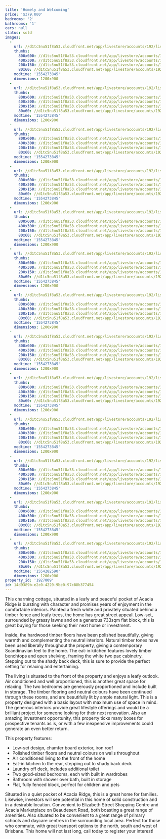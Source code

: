 ```yaml
---
title: 'Homely and Welcoming'
price: '$379,000'
bedrooms: '2'
bathrooms: '1'
cars: null
status: sold
images:
  -
    url: //d1tc5nu51f8a53.cloudfront.net/app/livestore/accounts/192/listings/1804977/images/Hodel-29-Front-Dayne_c5f0-3685-396c-50f6-bbf5-f3ee-bc5c-bab3_20190403035723.jpg
    thumbs:
      800x600: //d1tc5nu51f8a53.cloudfront.net/app/livestore/accounts/192/listings/1804977/images/Hodel-29-Front-Dayne_c5f0-3685-396c-50f6-bbf5-f3ee-bc5c-bab3_20190403035723_800x600.jpg
      400x300: //d1tc5nu51f8a53.cloudfront.net/app/livestore/accounts/192/listings/1804977/images/Hodel-29-Front-Dayne_c5f0-3685-396c-50f6-bbf5-f3ee-bc5c-bab3_20190403035723_400x300.jpg
      200x150: //d1tc5nu51f8a53.cloudfront.net/app/livestore/accounts/192/listings/1804977/images/Hodel-29-Front-Dayne_c5f0-3685-396c-50f6-bbf5-f3ee-bc5c-bab3_20190403035723_200x150.jpg
      80x60: //d1tc5nu51f8a53.cloudfront.net/app/livestore/accounts/192/listings/1804977/images/Hodel-29-Front-Dayne_c5f0-3685-396c-50f6-bbf5-f3ee-bc5c-bab3_20190403035723_80x60.jpg
    modtime: '1554273845'
    dimensions: 1200x900
  -
    url: //d1tc5nu51f8a53.cloudfront.net/app/livestore/accounts/192/listings/1804977/images/Hodel-29-Living2Dayn_7678-36e7-8dc6-ad79-262d-9bf2-d4d5-7a41_20190403035745.jpg
    thumbs:
      800x600: //d1tc5nu51f8a53.cloudfront.net/app/livestore/accounts/192/listings/1804977/images/Hodel-29-Living2Dayn_7678-36e7-8dc6-ad79-262d-9bf2-d4d5-7a41_20190403035745_800x600.jpg
      400x300: //d1tc5nu51f8a53.cloudfront.net/app/livestore/accounts/192/listings/1804977/images/Hodel-29-Living2Dayn_7678-36e7-8dc6-ad79-262d-9bf2-d4d5-7a41_20190403035745_400x300.jpg
      200x150: //d1tc5nu51f8a53.cloudfront.net/app/livestore/accounts/192/listings/1804977/images/Hodel-29-Living2Dayn_7678-36e7-8dc6-ad79-262d-9bf2-d4d5-7a41_20190403035745_200x150.jpg
      80x60: //d1tc5nu51f8a53.cloudfront.net/app/livestore/accounts/192/listings/1804977/images/Hodel-29-Living2Dayn_7678-36e7-8dc6-ad79-262d-9bf2-d4d5-7a41_20190403035745_80x60.jpg
    modtime: '1554273845'
    dimensions: 1200x900
  -
    url: //d1tc5nu51f8a53.cloudfront.net/app/livestore/accounts/192/listings/1804977/images/Hodel-29-Living-Dayn_243b-bf57-6d2c-bfd6-b7a8-8ce1-9e18-2790_20190403035749.jpg
    thumbs:
      800x600: //d1tc5nu51f8a53.cloudfront.net/app/livestore/accounts/192/listings/1804977/images/Hodel-29-Living-Dayn_243b-bf57-6d2c-bfd6-b7a8-8ce1-9e18-2790_20190403035749_800x600.jpg
      400x300: //d1tc5nu51f8a53.cloudfront.net/app/livestore/accounts/192/listings/1804977/images/Hodel-29-Living-Dayn_243b-bf57-6d2c-bfd6-b7a8-8ce1-9e18-2790_20190403035749_400x300.jpg
      200x150: //d1tc5nu51f8a53.cloudfront.net/app/livestore/accounts/192/listings/1804977/images/Hodel-29-Living-Dayn_243b-bf57-6d2c-bfd6-b7a8-8ce1-9e18-2790_20190403035749_200x150.jpg
      80x60: //d1tc5nu51f8a53.cloudfront.net/app/livestore/accounts/192/listings/1804977/images/Hodel-29-Living-Dayn_243b-bf57-6d2c-bfd6-b7a8-8ce1-9e18-2790_20190403035749_80x60.jpg
    modtime: '1554273845'
    dimensions: 1200x900
  -
    url: //d1tc5nu51f8a53.cloudfront.net/app/livestore/accounts/192/listings/1804977/images/Hodel-29-Kitchen2-Da_49b9-45c3-6562-8cba-f9e4-38da-4591-9645_20190403035739.jpg
    thumbs:
      800x600: //d1tc5nu51f8a53.cloudfront.net/app/livestore/accounts/192/listings/1804977/images/Hodel-29-Kitchen2-Da_49b9-45c3-6562-8cba-f9e4-38da-4591-9645_20190403035739_800x600.jpg
      400x300: //d1tc5nu51f8a53.cloudfront.net/app/livestore/accounts/192/listings/1804977/images/Hodel-29-Kitchen2-Da_49b9-45c3-6562-8cba-f9e4-38da-4591-9645_20190403035739_400x300.jpg
      200x150: //d1tc5nu51f8a53.cloudfront.net/app/livestore/accounts/192/listings/1804977/images/Hodel-29-Kitchen2-Da_49b9-45c3-6562-8cba-f9e4-38da-4591-9645_20190403035739_200x150.jpg
      80x60: //d1tc5nu51f8a53.cloudfront.net/app/livestore/accounts/192/listings/1804977/images/Hodel-29-Kitchen2-Da_49b9-45c3-6562-8cba-f9e4-38da-4591-9645_20190403035739_80x60.jpg
    modtime: '1554273845'
    dimensions: 1200x900
  -
    url: //d1tc5nu51f8a53.cloudfront.net/app/livestore/accounts/192/listings/1804977/images/Hodel-29-Kitchen-Day_3738-212c-3f89-5598-72b2-058e-604b-5d41_20190403035742.jpg
    thumbs:
      800x600: //d1tc5nu51f8a53.cloudfront.net/app/livestore/accounts/192/listings/1804977/images/Hodel-29-Kitchen-Day_3738-212c-3f89-5598-72b2-058e-604b-5d41_20190403035742_800x600.jpg
      400x300: //d1tc5nu51f8a53.cloudfront.net/app/livestore/accounts/192/listings/1804977/images/Hodel-29-Kitchen-Day_3738-212c-3f89-5598-72b2-058e-604b-5d41_20190403035742_400x300.jpg
      200x150: //d1tc5nu51f8a53.cloudfront.net/app/livestore/accounts/192/listings/1804977/images/Hodel-29-Kitchen-Day_3738-212c-3f89-5598-72b2-058e-604b-5d41_20190403035742_200x150.jpg
      80x60: //d1tc5nu51f8a53.cloudfront.net/app/livestore/accounts/192/listings/1804977/images/Hodel-29-Kitchen-Day_3738-212c-3f89-5598-72b2-058e-604b-5d41_20190403035742_80x60.jpg
    modtime: '1554273845'
    dimensions: 1200x900
  -
    url: //d1tc5nu51f8a53.cloudfront.net/app/livestore/accounts/192/listings/1804977/images/Hodel-29-Deck-Daynes_d310-43a3-a6fd-bfff-446d-929e-91f5-e39f_20190403035736.jpg
    thumbs:
      800x600: //d1tc5nu51f8a53.cloudfront.net/app/livestore/accounts/192/listings/1804977/images/Hodel-29-Deck-Daynes_d310-43a3-a6fd-bfff-446d-929e-91f5-e39f_20190403035736_800x600.jpg
      400x300: //d1tc5nu51f8a53.cloudfront.net/app/livestore/accounts/192/listings/1804977/images/Hodel-29-Deck-Daynes_d310-43a3-a6fd-bfff-446d-929e-91f5-e39f_20190403035736_400x300.jpg
      200x150: //d1tc5nu51f8a53.cloudfront.net/app/livestore/accounts/192/listings/1804977/images/Hodel-29-Deck-Daynes_d310-43a3-a6fd-bfff-446d-929e-91f5-e39f_20190403035736_200x150.jpg
      80x60: //d1tc5nu51f8a53.cloudfront.net/app/livestore/accounts/192/listings/1804977/images/Hodel-29-Deck-Daynes_d310-43a3-a6fd-bfff-446d-929e-91f5-e39f_20190403035736_80x60.jpg
    modtime: '1554273845'
    dimensions: 1200x900
  -
    url: //d1tc5nu51f8a53.cloudfront.net/app/livestore/accounts/192/listings/1804977/images/Hodel-29-Bathroom-Da_9692-3fda-c103-5554-9621-4d26-b549-206b_20190403035751.jpg
    thumbs:
      800x600: //d1tc5nu51f8a53.cloudfront.net/app/livestore/accounts/192/listings/1804977/images/Hodel-29-Bathroom-Da_9692-3fda-c103-5554-9621-4d26-b549-206b_20190403035751_800x600.jpg
      400x300: //d1tc5nu51f8a53.cloudfront.net/app/livestore/accounts/192/listings/1804977/images/Hodel-29-Bathroom-Da_9692-3fda-c103-5554-9621-4d26-b549-206b_20190403035751_400x300.jpg
      200x150: //d1tc5nu51f8a53.cloudfront.net/app/livestore/accounts/192/listings/1804977/images/Hodel-29-Bathroom-Da_9692-3fda-c103-5554-9621-4d26-b549-206b_20190403035751_200x150.jpg
      80x60: //d1tc5nu51f8a53.cloudfront.net/app/livestore/accounts/192/listings/1804977/images/Hodel-29-Bathroom-Da_9692-3fda-c103-5554-9621-4d26-b549-206b_20190403035751_80x60.jpg
    modtime: '1554273845'
    dimensions: 1200x900
  -
    url: //d1tc5nu51f8a53.cloudfront.net/app/livestore/accounts/192/listings/1804977/images/Hodel-29-Bed2-Daynes_cc4c-38a2-5b7a-83b4-b250-2adb-9eff-eb39_20190403035753.jpg
    thumbs:
      800x600: //d1tc5nu51f8a53.cloudfront.net/app/livestore/accounts/192/listings/1804977/images/Hodel-29-Bed2-Daynes_cc4c-38a2-5b7a-83b4-b250-2adb-9eff-eb39_20190403035753_800x600.jpg
      400x300: //d1tc5nu51f8a53.cloudfront.net/app/livestore/accounts/192/listings/1804977/images/Hodel-29-Bed2-Daynes_cc4c-38a2-5b7a-83b4-b250-2adb-9eff-eb39_20190403035753_400x300.jpg
      200x150: //d1tc5nu51f8a53.cloudfront.net/app/livestore/accounts/192/listings/1804977/images/Hodel-29-Bed2-Daynes_cc4c-38a2-5b7a-83b4-b250-2adb-9eff-eb39_20190403035753_200x150.jpg
      80x60: //d1tc5nu51f8a53.cloudfront.net/app/livestore/accounts/192/listings/1804977/images/Hodel-29-Bed2-Daynes_cc4c-38a2-5b7a-83b4-b250-2adb-9eff-eb39_20190403035753_80x60.jpg
    modtime: '1554273845'
    dimensions: 1200x900
  -
    url: //d1tc5nu51f8a53.cloudfront.net/app/livestore/accounts/192/listings/1804977/images/Hodel-29-Bed1-Daynes_b251-b0f9-886f-a50c-2ce5-503a-6d6a-2e99_20190403035755.jpg
    thumbs:
      800x600: //d1tc5nu51f8a53.cloudfront.net/app/livestore/accounts/192/listings/1804977/images/Hodel-29-Bed1-Daynes_b251-b0f9-886f-a50c-2ce5-503a-6d6a-2e99_20190403035755_800x600.jpg
      400x300: //d1tc5nu51f8a53.cloudfront.net/app/livestore/accounts/192/listings/1804977/images/Hodel-29-Bed1-Daynes_b251-b0f9-886f-a50c-2ce5-503a-6d6a-2e99_20190403035755_400x300.jpg
      200x150: //d1tc5nu51f8a53.cloudfront.net/app/livestore/accounts/192/listings/1804977/images/Hodel-29-Bed1-Daynes_b251-b0f9-886f-a50c-2ce5-503a-6d6a-2e99_20190403035755_200x150.jpg
      80x60: //d1tc5nu51f8a53.cloudfront.net/app/livestore/accounts/192/listings/1804977/images/Hodel-29-Bed1-Daynes_b251-b0f9-886f-a50c-2ce5-503a-6d6a-2e99_20190403035755_80x60.jpg
    modtime: '1554273845'
    dimensions: 1200x900
  -
    url: //d1tc5nu51f8a53.cloudfront.net/app/livestore/accounts/192/listings/1804977/images/Hodel-29-Backyard-Da_5207-9880-4ae6-b279-1cca-10e3-8f26-17f9_20190403035731.jpg
    thumbs:
      800x600: //d1tc5nu51f8a53.cloudfront.net/app/livestore/accounts/192/listings/1804977/images/Hodel-29-Backyard-Da_5207-9880-4ae6-b279-1cca-10e3-8f26-17f9_20190403035731_800x600.jpg
      400x300: //d1tc5nu51f8a53.cloudfront.net/app/livestore/accounts/192/listings/1804977/images/Hodel-29-Backyard-Da_5207-9880-4ae6-b279-1cca-10e3-8f26-17f9_20190403035731_400x300.jpg
      200x150: //d1tc5nu51f8a53.cloudfront.net/app/livestore/accounts/192/listings/1804977/images/Hodel-29-Backyard-Da_5207-9880-4ae6-b279-1cca-10e3-8f26-17f9_20190403035731_200x150.jpg
      80x60: //d1tc5nu51f8a53.cloudfront.net/app/livestore/accounts/192/listings/1804977/images/Hodel-29-Backyard-Da_5207-9880-4ae6-b279-1cca-10e3-8f26-17f9_20190403035731_80x60.jpg
    modtime: '1554273845'
    dimensions: 1200x900
  -
    url: //d1tc5nu51f8a53.cloudfront.net/app/livestore/accounts/192/listings/1804977/images/Hodel-29-Front2-Dayn_fe01-7f52-90a4-72fe-ee97-c91f-4f9f-8dc4_20190403035718.jpg
    thumbs:
      800x600: //d1tc5nu51f8a53.cloudfront.net/app/livestore/accounts/192/listings/1804977/images/Hodel-29-Front2-Dayn_fe01-7f52-90a4-72fe-ee97-c91f-4f9f-8dc4_20190403035718_800x600.jpg
      400x300: //d1tc5nu51f8a53.cloudfront.net/app/livestore/accounts/192/listings/1804977/images/Hodel-29-Front2-Dayn_fe01-7f52-90a4-72fe-ee97-c91f-4f9f-8dc4_20190403035718_400x300.jpg
      200x150: //d1tc5nu51f8a53.cloudfront.net/app/livestore/accounts/192/listings/1804977/images/Hodel-29-Front2-Dayn_fe01-7f52-90a4-72fe-ee97-c91f-4f9f-8dc4_20190403035718_200x150.jpg
      80x60: //d1tc5nu51f8a53.cloudfront.net/app/livestore/accounts/192/listings/1804977/images/Hodel-29-Front2-Dayn_fe01-7f52-90a4-72fe-ee97-c91f-4f9f-8dc4_20190403035718_80x60.jpg
    modtime: '1554273845'
    dimensions: 1200x900
  -
    url: //d1tc5nu51f8a53.cloudfront.net/app/livestore/accounts/192/listings/1804977/images/Hodel-29-Front3-Dayn_a4c4-07ef-a885-480f-fbfd-b3b6-f3f1-18c5_20190403035709.jpg
    thumbs:
      800x600: //d1tc5nu51f8a53.cloudfront.net/app/livestore/accounts/192/listings/1804977/images/Hodel-29-Front3-Dayn_a4c4-07ef-a885-480f-fbfd-b3b6-f3f1-18c5_20190403035709_800x600.jpg
      400x300: //d1tc5nu51f8a53.cloudfront.net/app/livestore/accounts/192/listings/1804977/images/Hodel-29-Front3-Dayn_a4c4-07ef-a885-480f-fbfd-b3b6-f3f1-18c5_20190403035709_400x300.jpg
      200x150: //d1tc5nu51f8a53.cloudfront.net/app/livestore/accounts/192/listings/1804977/images/Hodel-29-Front3-Dayn_a4c4-07ef-a885-480f-fbfd-b3b6-f3f1-18c5_20190403035709_200x150.jpg
      80x60: //d1tc5nu51f8a53.cloudfront.net/app/livestore/accounts/192/listings/1804977/images/Hodel-29-Front3-Dayn_a4c4-07ef-a885-480f-fbfd-b3b6-f3f1-18c5_20190403035709_80x60.jpg
    modtime: '1554273845'
    dimensions: 1200x900
  -
    url: //d1tc5nu51f8a53.cloudfront.net/app/livestore/accounts/192/listings/1804977/images/Hodel-29-Block-Dayne_6c47-d64e-be7c-1f61-acdb-6eb3-c91d-6725_20190403070932.jpg
    thumbs:
      800x600: //d1tc5nu51f8a53.cloudfront.net/app/livestore/accounts/192/listings/1804977/images/Hodel-29-Block-Dayne_6c47-d64e-be7c-1f61-acdb-6eb3-c91d-6725_20190403070932_800x600.jpg
      400x300: //d1tc5nu51f8a53.cloudfront.net/app/livestore/accounts/192/listings/1804977/images/Hodel-29-Block-Dayne_6c47-d64e-be7c-1f61-acdb-6eb3-c91d-6725_20190403070932_400x300.jpg
      200x150: //d1tc5nu51f8a53.cloudfront.net/app/livestore/accounts/192/listings/1804977/images/Hodel-29-Block-Dayne_6c47-d64e-be7c-1f61-acdb-6eb3-c91d-6725_20190403070932_200x150.jpg
      80x60: //d1tc5nu51f8a53.cloudfront.net/app/livestore/accounts/192/listings/1804977/images/Hodel-29-Block-Dayne_6c47-d64e-be7c-1f61-acdb-6eb3-c91d-6725_20190403070932_80x60.jpg
    modtime: '1554282590'
    dimensions: 1200x900
property_id: '1927009'
id: 14d9389b-e2c0-4220-9be0-97c88b377454
---
```

This charming cottage, situated in a leafy and peaceful pocket of Acacia Ridge is bursting with character and promises years of enjoyment in the comfortable interiors. Painted a fresh white and privately situated behind a timber fence and leafy trees, the home has great street appeal. Low-set, surrounded by grassy lawns and on a generous 733sqm flat block, this is great buying for those seeking their next home or investment. 

Inside, the hardwood timber floors have been polished beautifully, giving warmth and complementing the neutral interiors. Natural timber tones have been used liberally throughout the property, giving a contemporary Scandinavian feel to the home. The eat-in kitchen features lovely timber benchtops and open shelving, framing the white two pac cabinetry. Stepping out to the shady back deck, this is sure to provide the perfect setting for relaxing and entertaining.

The living is situated to the front of the property and enjoys a leafy outlook. Air conditioned and well proportioned, this is another great space for relaxing. The two bedrooms are generously proportioned and include built in storage. The timber flooring and neutral colours have been continued through these rooms, and are beautifully lit by ample natural light. This is a property designed with a basic layout with maximum use of space in mind. The generous interiors provide great lifestyle offerings and would be a brilliant project for someone looking for their next renovation. Also an amazing investment opportunity, this property ticks many boxes for prospective tenants as is, or with a few inexpensive improvements could generate an even better return.

This property features:

*  Low-set design, chamfer board exterior, iron roof
*  Polished timber floors and neutral colours on walls throughout
*  Air conditioned living to the front of the home
*  Eat-in kitchen to the rear, stepping out to shady back deck
*  Laundry off deck, includes additional toilet
*  Two good-sized bedrooms, each with built in wardrobes
*  Bathroom with shower over bath, built in storage
*  Flat, fully fenced block, perfect for children and pets

Situated in a quiet pocket of Acacia Ridge, this is a great home for families. Likewise, investors will see potential in this home of solid construction and in a desirable location. Convenient to Elizabeth Street Shopping Centre and Acacia Marketplace on Beaudesert Road, both boasting a great range of amenities. Also situated to be convenient to a great range of primary schools and daycare centres in the surrounding local area. Perfect for those who commute, with great transport options to the north, south and west of Brisbane. This home will not last long, call today to register your interest!